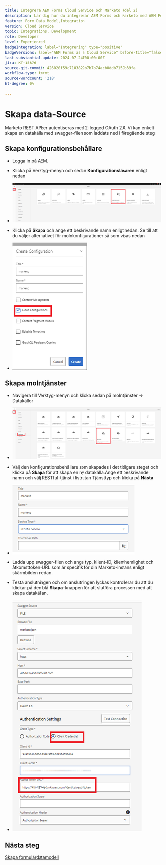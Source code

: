 ```yaml
---
title: Integrera AEM Forms Cloud Service och Marketo (del 2)
description: Lär dig hur du integrerar AEM Forms och Marketo med AEM Forms Form Data Model.
feature: Form Data Model,Integration
version: Cloud Service
topic: Integrations, Development
role: Developer
level: Experienced
badgeIntegration: label="Integrering" type="positive"
badgeVersions: label="AEM Forms as a Cloud Service" before-title="false"
last-substantial-update: 2024-07-24T00:00:00Z
jira: KT-15876
source-git-commit: 426020f59c7103829b7b7b74acb0ddb7159b39fa
workflow-type: tm+mt
source-wordcount: '218'
ht-degree: 0%

---
```


# Skapa data-Source

Marketo REST API:er autentiseras med 2-legged OAuth 2.0. Vi kan enkelt skapa en datakälla med swagger-filen som laddats ned i föregående steg

## Skapa konfigurationsbehållare

* Logga in på AEM.
* Klicka på Verktyg-menyn och sedan **Konfigurationsläsaren** enligt nedan

* ![verktygsmenyn](assets/datasource3.png)

* Klicka på **Skapa** och ange ett beskrivande namn enligt nedan. Se till att du väljer alternativet för molnkonfigurationer så som visas nedan

* ![konfigurationsbehållare](assets/datasource4.png)

## Skapa molntjänster

* Navigera till Verktyg-menyn och klicka sedan på molntjänster -> Datakällor

* ![molntjänster](assets/datasource5.png)

* Välj den konfigurationsbehållare som skapades i det tidigare steget och klicka på **Skapa** för att skapa en ny datakälla.Ange ett beskrivande namn och välj RESTful-tjänst i listrutan Tjänsttyp och klicka på **Nästa**
* ![new-data-source](assets/datasource6.png)

* Ladda upp swagger-filen och ange typ, klient-ID, klienthemlighet och åtkomsttoken-URL som är specifik för din Marketo-instans enligt skärmbilden nedan.

* Testa anslutningen och om anslutningen lyckas kontrollerar du att du klickar på den blå **Skapa**-knappen för att slutföra processen med att skapa datakällan.

* ![data-source-config](assets/datasource1.png)


## Nästa steg

[Skapa formulärdatamodell](./part3.md)
